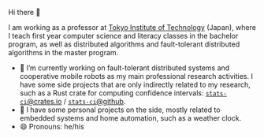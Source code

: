 Hi there 👋

I am working as a professor at [Tokyo Institute of Technology](https://www.titech.ac.jp) (Japan), where I teach first year computer science and literacy classes in the bachelor program, as well as distributed algorithms and fault-tolerant distributed algorithms in the master program.

- 🔭 I’m currently working on fault-tolerant distributed systems and cooperative mobile robots as my main professional research activities. I have some side projects that are only indirectly related to my research, such as a Rust crate for computing confidence intervals: [`stats-ci`@crates.io](https://crates.io/crates/stats-ci) / [`stats-ci`@github](/xdefago/stats-ci).
- 🔭 I have some personal projects on the side, mostly related to embedded systems and home automation, such as a weather clock.
- 😄 Pronouns: he/his

<!--
**xdefago/xdefago** is a ✨ _special_ ✨ repository because its `README.md` (this file) appears on your GitHub profile.

Here are some ideas to get you started:

- 🔭 I’m currently working on ...
- 🌱 I’m currently learning ...
- 👯 I’m looking to collaborate on ...
- 🤔 I’m looking for help with ...
- 💬 Ask me about ...
- 📫 How to reach me: ...
- 😄 Pronouns: ...
- ⚡ Fun fact: ...
-->
